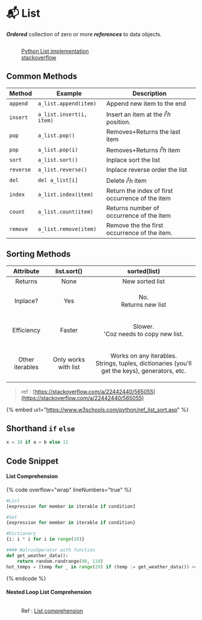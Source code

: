 # 📬 List

_**Ordered**_ collection of zero or more _**references**_ to data objects.

<figure><img src="https://i.stack.imgur.com/mrzxv.png" alt=""><figcaption><p><a href="http://www.laurentluce.com/posts/python-list-implementation/">Python List implementation</a><br><a href="https://stackoverflow.com/questions/3917574/how-is-pythons-list-implemented">stackoverflow</a></p></figcaption></figure>

## Common Methods

| Method    | Example                  | Description                                      |
| --------- | ------------------------ | ------------------------------------------------ |
| `append`  | `a_list.append(item)`    | Append new item to the end                       |
| `insert`  | `a_list.insert(i, item)` | Insert an item at the $i^th$ position.           |
| `pop`     | `a_list.pop()`           | Removes+Returns the last item                    |
| `pop`     | `a_list.pop(i)`          | Removes+Returns $i^th$ item                      |
| `sort`    | `a_list.sort()`          | Inplace sort the list                            |
| `reverse` | `a_list.reverse()`       | Inplace reverse order the list                   |
| `del`     | `del a_list[i]`          | Delete $i^th$ item                               |
| `index`   | `a_list.index(item)`     | Return the index of first occurrence of the item |
| `count`   | `a_list.count(item)`     | Returns number of occurrence of the item         |
| `remove`  | `a_list.remove(item)`    | Remove the the first occurrence of the item.     |

## Sorting Methods

|    Attribute    |      list.sort()     |                                               sorted(list)                                              |
| :-------------: | :------------------: | :-----------------------------------------------------------------------------------------------------: |
|     Returns     |         None         |                                             New sorted list                                             |
|     Inplace?    |          Yes         |                                      <p>No.<br>Returns new list</p>                                     |
|    Efficiency   |        Faster        |                              <p>Slower.<br>'Coz needs to copy new list.</p>                             |
| Other iterables | Only works with list | <p>Works on any iterables.<br>Strings, tuples, dictionaries (you'll get the keys), generators, etc.</p> |

> ref : [https://stackoverflow.com/a/22442440/565055](https://stackoverflow.com/a/22442440/565055)

{% embed url="https://www.w3schools.com/python/ref_list_sort.asp" %}

## Shorthand `if` `else`

```python
x = 10 if a > b else 11
```

## Code Snippet

#### List Comprehension

{% code overflow="wrap" lineNumbers="true" %}
```python
#List
[expression for member in iterable if condition]

#Set
{expression for member in iterable if condition}

#Dictionary
{i: i * i for i in range(10)}

#### WalrusOperator with function
def get_weather_data():
    return random.randrange(90, 110)
hot_temps = [temp for _ in range(20) if (temp := get_weather_data()) >= 100]
```
{% endcode %}

#### Nested Loop List Comprehension

<figure><img src="https://i.stack.imgur.com/0GoV5.gif" alt=""><figcaption><p>Ref : <a href="https://stackoverflow.com/questions/18072759/how-can-i-use-list-comprehensions-to-process-a-nested-list">List comprehension</a></p></figcaption></figure>
